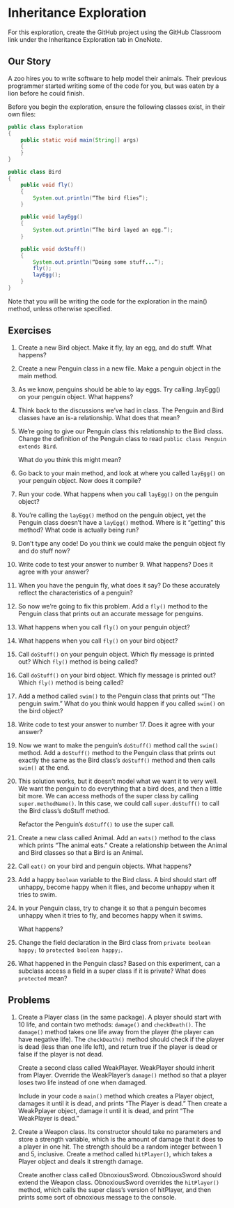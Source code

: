 Inheritance Exploration
=======================

For this exploration, create the GitHub project using the GitHub Classroom link under the Inheritance Exploration tab in OneNote.

Our Story
---------

A zoo hires you to write software to help model their animals. Their previous programmer started writing some of the code for you, but was eaten by a lion before he could finish.

Before you begin the exploration, ensure the following classes exist, in their own files:

```Java
public class Exploration
{
    public static void main(String[] args)
    {
    }
}

public class Bird
{
    public void fly()
    {
        System.out.println(“The bird flies”);
    }

    public void layEgg()
    {
        System.out.println(“The bird layed an egg.”);
    }

    public void doStuff()
    {
        System.out.println(“Doing some stuff...”);
        fly();
        layEgg();
    }
}
```

Note that you will be writing the code for the exploration in the main() method, unless otherwise specified.
 
Exercises
---------

1.  Create a new Bird object. Make it fly, lay an egg, and do stuff. What happens?

2.  Create a new Penguin class in a new file. Make a penguin object in the main method.

3.  As we know, penguins should be able to lay eggs. Try calling .layEgg() on your penguin object. What happens?

4.  Think back to the discussions we’ve had in class. The Penguin and Bird classes have an is-a relationship. What does that mean? 

5.  We’re going to give our Penguin class this relationship to the Bird class. Change the definition of the Penguin class to read `public class Penguin extends Bird`.

    What do you think this might mean?

6.  Go back to your main method, and look at where you called `layEgg()` on your penguin object. Now does it compile?

7.  Run your code. What happens when you call `layEgg()` on the penguin object?

8.  You’re calling the `layEgg()` method on the penguin object, yet the Penguin class doesn’t have a `layEgg()` method. Where is it “getting” this method? What code is actually being run?

9.  Don’t type any code! Do you think we could make the penguin object fly and do stuff now?

10. Write code to test your answer to number 9. What happens? Does it agree with your answer?

11. When you have the penguin fly, what does it say? Do these accurately reflect the characteristics of a penguin?

12. So now we’re going to fix this problem. Add a `fly()` method to the Penguin class that prints out an accurate message for penguins.

13. What happens when you call `fly()` on your penguin object?

14. What happens when you call `fly()` on your bird object?

15. Call `doStuff()` on your penguin object. Which fly message is printed out? Which `fly()` method is being called?

16. Call `doStuff()` on your bird object. Which fly message is printed out? Which `fly()` method is being called?

17. Add a method called `swim()` to the Penguin class that prints out “The penguin swim.” What do you think would happen if you called `swim()` on the bird object?

18. Write code to test your answer to number 17. Does it agree with your answer?

19. Now we want to make the penguin’s `doStuff()` method call the `swim()` method. Add a `doStuff()` method to the Penguin class that prints out exactly the same as the Bird class’s `doStuff()` method and then calls `swim()` at the end.

20. This solution works, but it doesn’t model what we want it to very well. We want the penguin to do everything that a bird does, and then a little bit more. We can access methods of the super class by calling `super.methodName()`. In this case, we could call `super.doStuff()` to call the Bird class’s doStuff method.

    Refactor the Penguin’s `doStuff()` to use the super call.

21. Create a new class called Animal. Add an `eats()` method to the class which prints “The animal eats.” Create a relationship between the Animal and Bird classes so that a Bird is an Animal.

22. Call `eat()` on your bird and penguin objects. What happens?

23. Add a happy `boolean` variable to the Bird class. A bird should start off unhappy, become happy when it flies, and become unhappy when it tries to swim.

24. In your Penguin class, try to change it so that a penguin becomes unhappy when it tries to fly, and becomes happy when it swims.

    What happens?

25. Change the field declaration in the Bird class from `private boolean happy;` to `protected boolean happy;`. 

26. What happened in the Penguin class? Based on this experiment, can a subclass access a field in a super class if it is private? What does `protected` mean?
 
Problems
--------
1.  Create a Player class (in the same package). A player should start with 10 life, and contain two methods: `damage()` and `checkDeath()`. The `damage()` method takes one life away from the player (the player can have negative life). The `checkDeath()` method should check if the player is dead (less than one life left), and return true if the player is dead or false if the player is not dead.

    Create a second class called WeakPlayer. WeakPlayer should inherit from Player. Override the WeakPlayer’s `damage()` method so that a player loses two life instead of one when damaged. 

    Include in your code a `main()` method which creates a Player object, damages it until it is dead, and prints “The Player is dead.” Then create a WeakPplayer object, damage it until it is dead, and print “The WeakPlayer is dead.”

2.  Create a Weapon class. Its constructor should take no parameters and store a strength variable, which is the amount of damage that it does to a player in one hit. The strength should be a random integer between 1 and 5, inclusive. Create a method called `hitPlayer()`, which takes a Player object and deals it strength damage.

    Create another class called ObnoxiousSword. ObnoxiousSword should extend the Weapon class. ObnoxiousSword overrides the `hitPlayer()` method, which calls the super class’s version of hitPlayer, and then prints some sort of obnoxious message to the console.
